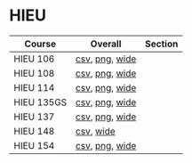 # HIEU

| Course | Overall | Section |
| ------ | ------- | ------- |
| HIEU 106 | [csv](https://github.com/UCSD-Historical-Enrollment-Data/2025Summer2/blob/main/overall/HIEU%20106.csv), [png](https://raw.githubusercontent.com/UCSD-Historical-Enrollment-Data/2025Summer2/main/plot_overall/HIEU%20106.png), [wide](https://raw.githubusercontent.com/UCSD-Historical-Enrollment-Data/2025Summer2/main/plot_overall_wide/HIEU%20106.png) |  |
| HIEU 108 | [csv](https://github.com/UCSD-Historical-Enrollment-Data/2025Summer2/blob/main/overall/HIEU%20108.csv), [png](https://raw.githubusercontent.com/UCSD-Historical-Enrollment-Data/2025Summer2/main/plot_overall/HIEU%20108.png), [wide](https://raw.githubusercontent.com/UCSD-Historical-Enrollment-Data/2025Summer2/main/plot_overall_wide/HIEU%20108.png) |  |
| HIEU 114 | [csv](https://github.com/UCSD-Historical-Enrollment-Data/2025Summer2/blob/main/overall/HIEU%20114.csv), [png](https://raw.githubusercontent.com/UCSD-Historical-Enrollment-Data/2025Summer2/main/plot_overall/HIEU%20114.png), [wide](https://raw.githubusercontent.com/UCSD-Historical-Enrollment-Data/2025Summer2/main/plot_overall_wide/HIEU%20114.png) |  |
| HIEU 135GS | [csv](https://github.com/UCSD-Historical-Enrollment-Data/2025Summer2/blob/main/overall/HIEU%20135GS.csv), [png](https://raw.githubusercontent.com/UCSD-Historical-Enrollment-Data/2025Summer2/main/plot_overall/HIEU%20135GS.png), [wide](https://raw.githubusercontent.com/UCSD-Historical-Enrollment-Data/2025Summer2/main/plot_overall_wide/HIEU%20135GS.png) |  |
| HIEU 137 | [csv](https://github.com/UCSD-Historical-Enrollment-Data/2025Summer2/blob/main/overall/HIEU%20137.csv), [png](https://raw.githubusercontent.com/UCSD-Historical-Enrollment-Data/2025Summer2/main/plot_overall/HIEU%20137.png), [wide](https://raw.githubusercontent.com/UCSD-Historical-Enrollment-Data/2025Summer2/main/plot_overall_wide/HIEU%20137.png) |  |
| HIEU 148 | [csv](https://github.com/UCSD-Historical-Enrollment-Data/2025Summer2/blob/main/overall/HIEU%20148.csv), [wide](https://raw.githubusercontent.com/UCSD-Historical-Enrollment-Data/2025Summer2/main/plot_overall_wide/HIEU%20148.png) |  |
| HIEU 154 | [csv](https://github.com/UCSD-Historical-Enrollment-Data/2025Summer2/blob/main/overall/HIEU%20154.csv), [png](https://raw.githubusercontent.com/UCSD-Historical-Enrollment-Data/2025Summer2/main/plot_overall/HIEU%20154.png), [wide](https://raw.githubusercontent.com/UCSD-Historical-Enrollment-Data/2025Summer2/main/plot_overall_wide/HIEU%20154.png) |  |
